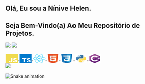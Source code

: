 ## Olá, Eu sou a Nínive Helen.</font> 
## Seja Bem-Vindo(a) Ao Meu Repositório de Projetos.
 <div>
  <a href="https://github.com/ninivehelen">
  <img height="180em" src="https://github-readme-stats.vercel.app/api?username=ninivehelen&show_icons=true&theme=dracula&include_all_commits=true&count_private=true"/>
  <img height="180em" src="https://github-readme-stats.vercel.app/api/top-langs/?username=ninivehelen&layout=compact&langs_count=16&theme=dracula"/>
</div>
<div style="display: inline_block"><br>
  <img align="center" alt="Rafa-Js" height="30" width="40" src="https://raw.githubusercontent.com/devicons/devicon/master/icons/javascript/javascript-plain.svg">
  <img align="center" alt="Rafa-Ts" height="30" width="40" src="https://raw.githubusercontent.com/devicons/devicon/master/icons/typescript/typescript-plain.svg">
  <img align="center" alt="Rafa-React" height="30" width="40" src="https://raw.githubusercontent.com/devicons/devicon/master/icons/react/react-original.svg">
  <img align="center" alt="Rafa-HTML" height="30" width="40" src="https://raw.githubusercontent.com/devicons/devicon/master/icons/html5/html5-original.svg">
  <img align="center" alt="Rafa-CSS" height="30" width="40" src="https://raw.githubusercontent.com/devicons/devicon/master/icons/css3/css3-original.svg">
  <img align="center" alt="Rafa-Python" height="30" width="40" src="https://raw.githubusercontent.com/devicons/devicon/master/icons/python/python-original.svg">
  <img align="center" alt="Rafa-Csharp" height="30" width="40" src="https://raw.githubusercontent.com/devicons/devicon/master/icons/csharp/csharp-original.svg">
</div>
  
</div>
  
 
<div> 
   <a href="https://discord.gg/G9GPg5SA75" target="_blank"><img src="https://lh3.googleusercontent.com/-nrpSfSzz0Hc/YLv4mZtQYpI/AAAAAAAACVo/kqXYXaOcGrM_crW9d8Q7niuIBD52N2gugCEwYBhgLKtQDABHVOhzzGif-4uUBoswJeCQUyOOHirnfOhFSSLMpgRanwneTwBKxDdHPpRFZ7LrpzEEI0qg8PtwhOygaXNI7sYP1FzvexJZzE2YBYUkU_0_pLqw1PeVeRLCdFRMjDr6iEjfB7v83XV8d3hamf38NPvS4f2tLejYVaXQAgrEGyR8GoWAFBjSfHoYfrVa13aQ8Lzmx85QzpS2YDxXcRf5WjO4QVPpOiXm1oWgRpw4NU3eNI3BbM6hfELIaXmDYiQuV7t10bROq8_hswpB6kUCZx4nj79e8pnKecY_6-jffeK-Xj06Sx5ar66e_tLvgCvz25nkCrlrfinn7XKlGY3EixNXPY9EcbkEcIkEVBA0dqvSXpir3q8ihrqclpzAdZkEbxg07ycUlUPSJB7m2RxPLHSueCN_uTlwODTeT7dVdQknVJ_qnnHnTOTQOTu2ZMlAKXtuP2glGSLXnPtDwIG-oMjcyc-wZnLUQLRdg0ulEe-hRQxvK_4NafC1d5w8AeOs9BOPC_ERlQH_uRSfRw5kZQnWmpcfcnbz0cFQVqtObahqfJy2IyIkTKl3AqH7iEq1Xzh9ywXHyUmBSrPZrxqYBwx9rPrZDbdsxMg71-i9ZR3VFgLLbMNGs04YG/w140-h140-p/2021-06-05.png" target="_blank">
</a> 
 
  ![Snake animation](https://github.com/ninivehelen/rafaballerini/blob/output/github-contribution-grid-snake.svg)
 
</div>
